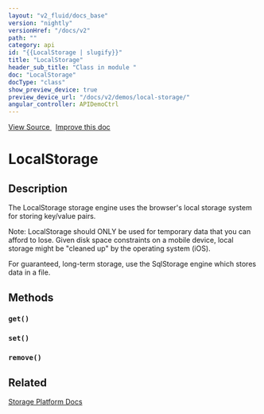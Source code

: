 ```yaml
---
layout: "v2_fluid/docs_base"
version: "nightly"
versionHref: "/docs/v2"
path: ""
category: api
id: "{{LocalStorage | slugify}}"
title: "LocalStorage"
header_sub_title: "Class in module "
doc: "LocalStorage"
docType: "class"
show_preview_device: true
preview_device_url: "/docs/v2/demos/local-storage/"
angular_controller: APIDemoCtrl 
---
```





<div class="improve-docs">
  <a href='http://github.com/driftyco/ionic2/tree/master/ionic/platform/storage/local-storage.ts#L0'>
    View Source
  </a>
  &nbsp;
  <a href='http://github.com/driftyco/ionic2/edit/master/ionic/platform/storage/local-storage.ts#L0'>
    Improve this doc
  </a>

</div>




<h1 class="api-title">


LocalStorage






</h1>






<h2>Description</h2>

<p>The LocalStorage storage engine uses the browser&#39;s local storage system for
storing key/value pairs.</p>
<p>Note: LocalStorage should ONLY be used for temporary data that you can afford to lose.
Given disk space constraints on a mobile device, local storage might be &quot;cleaned up&quot;
by the operating system (iOS).</p>
<p>For guaranteed, long-term storage, use the SqlStorage engine which stores data in a file.</p>






<h2>Methods</h2>

<div id="get"></div>

<h3>
<code>get()</code>

</h3>












<div id="set"></div>

<h3>
<code>set()</code>

</h3>












<div id="remove"></div>

<h3>
<code>remove()</code>

</h3>












<h2>Related</h2>

<a href='/docs/v2/platform/storage/'>Storage Platform Docs</a><!-- end content block -->


<!-- end body block -->

